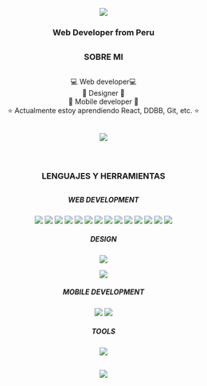<p align="center">
  <img src="https://i.imgur.com/AjjWBe2.png">
</p>

<h3 align="center">Web Developer from Peru</h3>

##

<h3 align="center">SOBRE MI</h3>

## 

<div align ="center">
💻 Web developer💻 <br>
🎨 Designer 🎨 <br>
📱 Mobile developer 📱 <br>
⭐ Actualmente estoy aprendiendo React, DDBB, Git, etc. ⭐ <br>
</div>
<br>

<p align="center">
  <a href="mailto:lauraluque1215@hotmail.com" target="blank">
    <img src="https://img.shields.io/badge/Gmail-ef6571?style=for-the-badge&logo=gmail&logoColor=white"/>
  </a>
</p>
<br>

##

<h3 align="center">LENGUAJES Y HERRAMIENTAS</h3>

##

<p align="center">
  <h5 align="center">WEB DEVELOPMENT</h5>
  <p align="center">
    <img src="https://img.shields.io/badge/firebase-fea612?style=for-the-badge&logo=firebase&logoColor=white" />
    <img src="https://img.shields.io/badge/mysql-4479A1.svg?style=for-the-badge&logo=mysql&logoColor=white" />
    <img src="https://img.shields.io/badge/wordpress-0073aa.svg?style=for-the-badge&logo=wordpress&logoColor=white" />
    <img src="https://img.shields.io/badge/HTML-e14e1d?style=for-the-badge&logo=html5&logoColor=white" />
    <img src="https://img.shields.io/badge/CSS-0277bd?&style=for-the-badge&logo=css3&logoColor=white" />
    <img src="https://img.shields.io/badge/JavaScript-323330?style=for-the-badge&logo=javascript&logoColor=F7DF1E" />
    <img src="https://img.shields.io/badge/TypeScript-007ACC?style=for-the-badge&logo=typescript&logoColor=white" />
    <img src="https://img.shields.io/badge/PHP-777BB4?style=for-the-badge&logo=php&logoColor=white" />
    <img src="https://img.shields.io/badge/React-20232A?style=for-the-badge&logo=react&logoColor=61DAFB" />
    <img src="https://img.shields.io/badge/Bootstrap-7c12f9?style=for-the-badge&logo=bootstrap&logoColor=white" />
    <img src="https://img.shields.io/badge/Python-14354C?style=for-the-badge&logo=python&logoColor=white" />
    <img src="https://img.shields.io/badge/Java-ED8B00?style=for-the-badge&logo=openjdk&logoColor=white" />
    <img src="https://img.shields.io/badge/Kotlin-0095D5?&style=for-the-badge&logo=kotlin&logoColor=white" />
    <img src="https://img.shields.io/badge/Netlify-00C7B7?style=for-the-badge&logo=netlify&logoColor=white" />
  </p>


  <h5 align="center">DESIGN</h5>
  <p align="center">
    <img src="https://img.shields.io/badge/Canva-%2300C4CC.svg?style=for-the-badge&logo=Canva&logoColor=white" />
  </p>

  <p align="center">
    <img src="https://skillicons.dev/icons?i=photoshop,illustrator,figma&theme=dark" />
  </p>

  <h5 align="center">MOBILE DEVELOPMENT</h5>
  <p align="center">
    <img src="https://img.shields.io/badge/Android-3DDC84?style=for-the-badge&logo=android&logoColor=white" />
    <img src="https://img.shields.io/badge/Xamarin-3498DB?style=for-the-badge&logo=xamarin&logoColor=white" />
  </p>

  <h5 align="center">TOOLS</h5>
  <p align="center">
    <img src="https://skillicons.dev/icons?i=notion,git,eclipse,androidstudio,visualstudio,vscode,npm,vite&theme=dark" />
  </p>
</p>

##

<div align="center">
<a  href="https://visitcount.itsvg.in">
  <img src="https://visitcount.itsvg.in/api?id=MiauraDev&label=Profile%20Views&color=12&icon=7&pretty=true" />
</a>
  </div>
<br><br>
